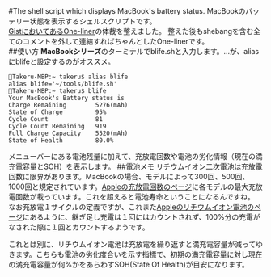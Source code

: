 #The shell script which displays MacBook's battery status.
MacBookのバッテリー状態を表示するシェルスクリプトです。  
[GistにおいてあるOne-liner](https://gist.github.com/7f1b2c6732fc753c32f4.git)の体裁を整えました。
整えた後もshebangを含む全てのコメントを外して連結すればちゃんとしたOne-linerです。  
##使い方
**MacBookシリーズ**のターミナルでblife.shと入力します。…が、aliasにblifeと設定するのがオススメ。  
```
Takeru-MBP:~ takeru$ alias blife
alias blife='~/tools/blife.sh'
Takeru-MBP:~ takeru$ blife
Your MacBook's Battery status is
Charge Remaining        5276(mAh)
State of Charge         95%
Cycle Count             81
Cycle Count Remaining   919
Full Charge Capacity    5520(mAh)
State of Health         80.0%
```
メニューバーにある電池残量に加えて、充放電回数や電池の劣化情報（現在の満充電容量とSOH）を表示します。
##電池メモ
リチウムイオン二次電池は充放電回数に限界があります。MacBookの場合、モデルによって300回、500回、1000回と規定されています。[Appleの充放電回数のページ](http://support.apple.com/ja-jp/HT1519)に各モデルの最大充放電回数が載っています。これを超えると電池寿命ということになるんですね。  
なお充放電１サイクルの定義ですが、これまた[Appleのリチウムイオン電池のページ](http://www.apple.com/jp/batteries/why-lithium-ion/)にあるように、継ぎ足し充電は１回にはカウントされず、100%分の充電がなされた際に１回とカウントするようです。

これとは別に、リチウムイオン電池は充放電を繰り返すと満充電容量が減ってゆきます。こちらも電池の劣化度合いを示す指標で、初期の満充電容量に対し現在の満充電容量が何%かをあらわすSOH(State Of Health)が目安になります。
